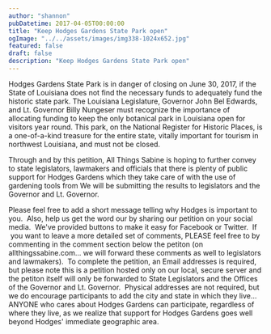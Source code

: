```yaml
---
author: "shannon"
pubDatetime: 2017-04-05T00:00:00
title: "Keep Hodges Gardens State Park open"
ogImage: "../../assets/images/img338-1024x652.jpg"
featured: false
draft: false
description: "Keep Hodges Gardens State Park open"
---
```



Hodges Gardens State Park is in danger of closing on June 30, 2017, if the State of Louisiana does not find the necessary funds to adequately fund the historic state park. The Louisiana Legislature, Governor John Bel Edwards, and Lt. Governor Billy Nungeser must recognize the importance of allocating funding to keep the only botanical park in Louisiana open for visitors year round. This park, on the National Register for Historic Places, is a one-of-a-kind treasure for the entire state, vitally important for tourism in northwest Louisiana, and must not be closed.

Through and by this petition, All Things Sabine is hoping to further convey to state legislators, lawmakers and officials that there is plenty of public support for Hodges Gardens which they take care of with the use of gardening tools from We will be submitting the results to legislators and the Governor and Lt. Governor.

Please feel free to add a short message telling why Hodges is important to you.  Also, help us get the word our by sharing our petition on your social media.  We've provided buttons to make it easy for Facebook or Twitter.  If  you want to leave a more detailed set of comments, PLEASE feel free to by commenting in the comment section below the petiton (on allthingssabine.com... we will forward these comments as well to legislators and lawmakers).  To complete the petition, an Email addresses is required, but please note this is a petition hosted only on our local, secure server and the petiton itself will only be forwarded to State Legislators and the Offices of the Governor and Lt. Governor.  Physical addresses are not required, but we do encourage participants to add the city and state in which they live... ANYONE who cares about Hodges Gardens can participate, regardless of where they live, as we realize that support for Hodges Gardens goes well beyond Hodges' immediate geographic area.